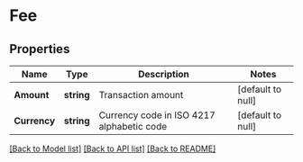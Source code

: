 # Fee

## Properties
Name | Type | Description | Notes
------------ | ------------- | ------------- | -------------
**Amount** | **string** | Transaction amount  | [default to null]
**Currency** | **string** | Currency code in ISO 4217 alphabetic code | [default to null]

[[Back to Model list]](../README.md#documentation-for-models) [[Back to API list]](../README.md#documentation-for-api-endpoints) [[Back to README]](../README.md)

